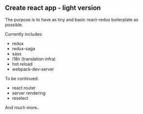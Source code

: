 ## Create react app - light version

The purpose is to have as tiny and basic react-redux boilerplate as possible.

Currently includes:
- redux
- redux-saga
- sass
- i18n (translation infra)
- hot reload
- webpack-dev-server

To be continued: 
- react router
- server rendering
- reselect

And much more.. 
